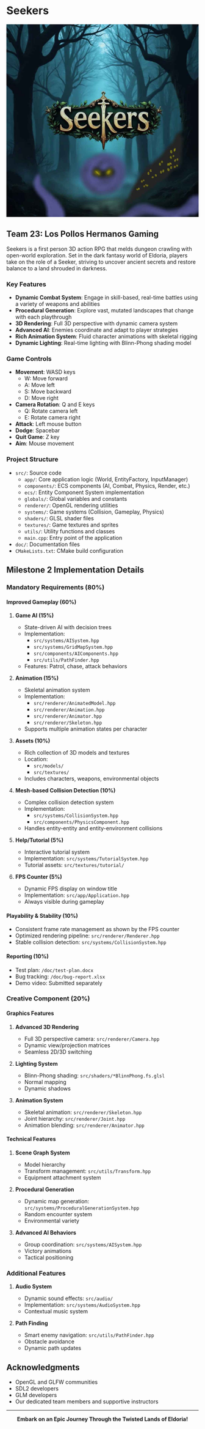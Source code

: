 # Seekers

![Seekers Splash Screen](doc/Splashscreen.jpg)

## Team 23: Los Pollos Hermanos Gaming

Seekers is a first person 3D action RPG that melds dungeon crawling with open-world exploration. Set in the dark fantasy world of Eldoria, players take on the role of a Seeker, striving to uncover ancient secrets and restore balance to a land shrouded in darkness.

### Key Features

- **Dynamic Combat System**: Engage in skill-based, real-time battles using a variety of weapons and abilities
- **Procedural Generation**: Explore vast, mutated landscapes that change with each playthrough
- **3D Rendering**: Full 3D perspective with dynamic camera system
- **Advanced AI**: Enemies coordinate and adapt to player strategies
- **Rich Animation System**: Fluid character animations with skeletal rigging
- **Dynamic Lighting**: Real-time lighting with Blinn-Phong shading model

### Game Controls

- **Movement**: WASD keys
  - W: Move forward
  - A: Move left
  - S: Move backward
  - D: Move right
- **Camera Rotation**: Q and E keys
  - Q: Rotate camera left
  - E: Rotate camera right
- **Attack**: Left mouse button
- **Dodge**: Spacebar
- **Quit Game**: Z key
- **Aim**: Mouse movement

### Project Structure

- `src/`: Source code
  - `app/`: Core application logic (World, EntityFactory, InputManager)
  - `components/`: ECS components (AI, Combat, Physics, Render, etc.)
  - `ecs/`: Entity Component System implementation
  - `globals/`: Global variables and constants
  - `renderer/`: OpenGL rendering utilities
  - `systems/`: Game systems (Collision, Gameplay, Physics)
  - `shaders/`: GLSL shader files
  - `textures/`: Game textures and sprites
  - `utils/`: Utility functions and classes
  - `main.cpp`: Entry point of the application
- `doc/`: Documentation files
- `CMakeLists.txt`: CMake build configuration

## Milestone 2 Implementation Details

### Mandatory Requirements (80%)

#### Improved Gameplay (60%)

1. **Game AI (15%)**
   - State-driven AI with decision trees
   - Implementation: 
      - `src/systems/AISystem.hpp`
      - `src/systems/GridMapSystem.hpp`
      - `src/components/AIComponents.hpp`
      - `src/utils/PathFinder.hpp`
   - Features: Patrol, chase, attack behaviors

2. **Animation (15%)**
   - Skeletal animation system
   - Implementation: 
      - `src/renderer/AnimatedModel.hpp`
      - `src/renderer/Animation.hpp`
      - `src/renderer/Animator.hpp`
      - `src/renderer/Skeleton.hpp`
   - Supports multiple animation states per character

3. **Assets (10%)**
   - Rich collection of 3D models and textures
   - Location: 
      - `src/models/`
      - `src/textures/`
   - Includes characters, weapons, environmental objects

4. **Mesh-based Collision Detection (10%)**
   - Complex collision detection system
   - Implementation: 
      - `src/systems/CollisionSystem.hpp`
      - `src/components/PhysicsComponent.hpp`
   - Handles entity-entity and entity-environment collisions

5. **Help/Tutorial (5%)**
   - Interactive tutorial system
   - Implementation: `src/systems/TutorialSystem.hpp`
   - Tutorial assets: `src/textures/tutorial/`

6. **FPS Counter (5%)**
   - Dynamic FPS display on window title
   - Implementation: `src/app/Application.hpp`
   - Always visible during gameplay

#### Playability & Stability (10%)
- Consistent frame rate management as shown by the FPS counter
- Optimized rendering pipeline: `src/renderer/Renderer.hpp`
- Stable collision detection: `src/systems/CollisionSystem.hpp`

#### Reporting (10%)
- Test plan: `/doc/test-plan.docx`
- Bug tracking: `/doc/bug-report.xlsx`
- Demo video: Submitted separately

### Creative Component (20%)

#### Graphics Features
1. **Advanced 3D Rendering**
   - Full 3D perspective camera: `src/renderer/Camera.hpp`
   - Dynamic view/projection matrices
   - Seamless 2D/3D switching

2. **Lighting System**
   - Blinn-Phong shading: `src/shaders/*BlinnPhong.fs.glsl`
   - Normal mapping
   - Dynamic shadows

3. **Animation System**
   - Skeletal animation: `src/renderer/Skeleton.hpp`
   - Joint hierarchy: `src/renderer/Joint.hpp`
   - Animation blending: `src/renderer/Animator.hpp`

#### Technical Features
1. **Scene Graph System**
   - Model hierarchy
   - Transform management: `src/utils/Transform.hpp`
   - Equipment attachment system

2. **Procedural Generation**
   - Dynamic map generation: `src/systems/ProceduralGenerationSystem.hpp`
   - Random encounter system
   - Environmental variety

3. **Advanced AI Behaviors**
   - Group coordination: `src/systems/AISystem.hpp`
   - Victory animations
   - Tactical positioning

### Additional Features
1. **Audio System**
   - Dynamic sound effects: `src/audio/`
   - Implementation: `src/systems/AudioSystem.hpp`
   - Contextual music system

2. **Path Finding**
   - Smart enemy navigation: `src/utils/PathFinder.hpp`
   - Obstacle avoidance
   - Dynamic path updates

## Acknowledgments

- OpenGL and GLFW communities
- SDL2 developers
- GLM developers
- Our dedicated team members and supportive instructors

---

<p align="center">
    <strong>Embark on an Epic Journey Through the Twisted Lands of Eldoria!</strong>
</p>
